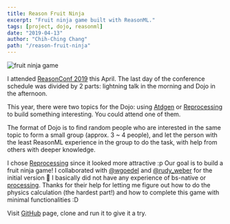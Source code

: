 ```yaml
---
title: Reason Fruit Ninja
excerpt: "Fruit ninja game built with ReasonML."
tags: [project, dojo, reasonml]
date: "2019-04-13"
author: "Chih-Ching Chang"
path: "/reason-fruit-ninja"
---
```

![fruit ninja game](../gifs/fruit-ninja.gif)

I attended [ReasonConf 2019](https://www.reason-conf.com) this April. The last day of the conference schedule was divided by 2 parts: lightning talk in the morning and Dojo in the afternoon.

This year, there were two topics for the Dojo: using [Atdgen](https://github.com/lessp/atdgen-workshop-starter) or [Reprocessing](https://github.com/bsansouci/reprocessing-example) to build something interesting. You could attend one of them.

The format of Dojo is to find random people who are interested in the same topic to form a small group (approx. 3 ~ 4 people), and let the person with the least ReasonML experience in the group to do the task, with help from others with deeper knowledge.

I chose [Reprocessing](https://github.com/bsansouci/reprocessing-example) since it looked more attractive :p Our goal is to build a fruit ninja game! I collaborated with [@wgoedel](https://twitter.com/wgoedel) and [@rudy_weber](https://twitter.com/rudy_weber) for the initial version 🙌 I basically did not have any experience of bs-native or [processing](https://processing.org/). Thanks for their help for letting me figure out how to do the physics calculation (the hardest part!) and how to complete this game with minimal functionalities :D

Visit [GitHub](https://github.com/eyeccc/reprocessing-fruit-ninja) page, clone and run it to give it a try.